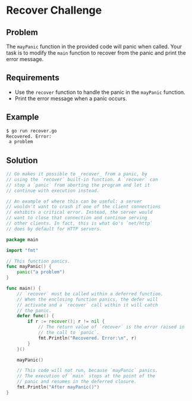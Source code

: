 # Recover Challenge

## Problem

The `mayPanic` function in the provided code will panic when called. Your task is to modify the `main` function to recover from the panic and print the error message.

## Requirements

- Use the `recover` function to handle the panic in the `mayPanic` function.
- Print the error message when a panic occurs.

## Example

```sh
$ go run recover.go
Recovered. Error:
 a problem

```

## Solution

```go
// Go makes it possible to _recover_ from a panic, by
// using the `recover` built-in function. A `recover` can
// stop a `panic` from aborting the program and let it
// continue with execution instead.

// An example of where this can be useful: a server
// wouldn't want to crash if one of the client connections
// exhibits a critical error. Instead, the server would
// want to close that connection and continue serving
// other clients. In fact, this is what Go's `net/http`
// does by default for HTTP servers.

package main

import "fmt"

// This function panics.
func mayPanic() {
	panic("a problem")
}

func main() {
	// `recover` must be called within a deferred function.
	// When the enclosing function panics, the defer will
	// activate and a `recover` call within it will catch
	// the panic.
	defer func() {
		if r := recover(); r != nil {
			// The return value of `recover` is the error raised in
			// the call to `panic`.
			fmt.Println("Recovered. Error:\n", r)
		}
	}()

	mayPanic()

	// This code will not run, because `mayPanic` panics.
	// The execution of `main` stops at the point of the
	// panic and resumes in the deferred closure.
	fmt.Println("After mayPanic()")
}

```